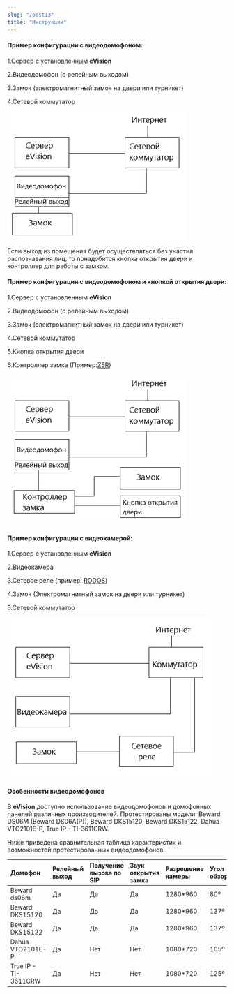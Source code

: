 ```yaml
---
slug: "/post13"
title: "Инструкции"
---
```


#### Пример конфигурации с видеодомофоном:

1.Сервер с установленным **eVision**

2.Видеодомофон (с релейным выходом)

3.Замок (электромагнитный замок на двери или турникет)

4.Сетевой коммутатор

![](images/Aspose.Words.374291bc-21e0-4dc1-8208-7b6db552d3f3.096.png)

Если выход из помещения будет осуществляться без участия распознавания лиц, то понадобится кнопка открытия двери и контроллер для работы с замком.

#### Пример конфигурации с видеодомофоном и кнопкой открытия двери:

1.Сервер с установленным **eVision**

2.Видеодомофон (с релейным выходом)

3.Замок (электромагнитный замок на двери или турникет)

4.Сетевой коммутатор

5.Кнопка открытия двери

6.Контроллер замка (Пример:[Z5R](https://www.ironlogic.ru/il.nsf/htm/z5r))

![](images/Aspose.Words.374291bc-21e0-4dc1-8208-7b6db552d3f3.097.png)

#### Пример конфигурации с видеокамерой:

1.Сервер с установленным **eVision**

2.Видеокамера

3.Сетевое реле (пример: [RODOS](https://silines.ru/ethernet/internet-relay/))

4.Замок (Электромагнитный замок на двери или турникет)

5.Сетевой коммутатор

![](images/Aspose.Words.374291bc-21e0-4dc1-8208-7b6db552d3f3.098.png)

#### Особенности видеодомофонов
В **eVision** доступно использование видеодомофонов и домофонных панелей различных производителей. Протестированы модели: Beward DS06M (Beward DS06A(P)), Beward DKS15120, Beward DKS15122, Dahua VTO2101E-P, True IP - TI-3611CRW.

Ниже приведена сравнительная таблица характеристик и возможностей протестированных видеодомофонов:

|Домофон|Релейный выход|Получение вызова по SIP |Звук открытия замка|Разрешение камеры|Угол обзора|Встроенный считыватель карт|Кнопка вызова|
| :- | :- | :- | :- | :- | :- | :- | :- |
|Beward ds06m|Да|Да|Да|1280\*960|80º|Нет|Да|
|Beward DKS15120|Да|Да|Да|1280\*960|137º|Да|Да|
|Beward DKS15122|Да|Да|Да|1280\*960|137º|Да|Да|
|Dahua VTO2101E-P|Да|Нет|Нет|1080\*720|105º|Нет|Да|
|True IP - TI-3611CRW|Да|Нет|Нет|1080\*720|125º|Да|Нет|
